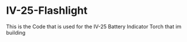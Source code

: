 # IV-25-Flashlight
This is the Code that is used for the IV-25 Battery Indicator Torch that im building
